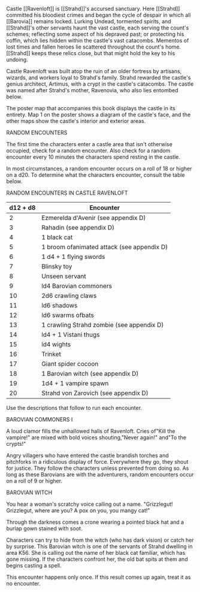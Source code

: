 Castle [[Ravenloft]] is [[Strahd]]'s accursed sanctuary. Here [[Strahd]] committed his bloodiest crimes and began the cycle of despair in which all [[Barovia]] remains locked. Lurking Undead, tormented spirits, and [[Strahd]]'s other servants haunt the vast castle, each serving the count's schemes; reflecting some aspect of his depraved past; or protecting his coffin, which lies hidden within the castle's vast catacombs. Mementos of lost times and fallen heroes lie scattered throughout the count's home. [[Strahd]] keeps these relics close, but that might hold the key to his undoing.

Castle Ravenloft was built atop the ruin of an older fortress by artisans, wizards, and workers loyal to Strahd's family. Strahd rewarded the castle's genius architect, Artimus, with a crypt in the castle's catacombs. The castle was named after Strahd's mother, Ravenovia, who also lies entombed below.

The poster map that accompanies this book displays the castle in its entirety. Map 1 on the poster shows a diagram of the castle's face, and the other maps show the castle's interior and exterior areas.

RANDOM ENCOUNTERS

The first time the characters enter a castle area that isn't otherwise occupied, check for a random encounter. Also check for a random encounter every 10 minutes the characters spend resting in the castle.

In most circumstances, a random encounter occurs on a roll of 18 or higher on a d20. To determine what the characters encounter, consult the table below.

RANDOM ENCOUNTERS IN CASTLE RAVENLOFT

| d12 + d8 | Encounter                                  |
| -------- | ------------------------------------------ |
| 2        | Ezmerelda d'Avenir (see appendix D)        |
| 3        | Rahadin (see appendix D)                   |
| 4        | 1 black cat                                |
| 5        | 1 broom ofanimated attack (see appendix D) |
| 6        | 1 d4 + 1 flying swords                     |
| 7        | Blinsky toy                                |
| 8        | Unseen servant                             |
| 9        | ld4 Barovian commoners                     |
| 10       | 2d6 crawling claws                         |
| 11       | ld6 shadows                                |
| 12       | ld6 swarms ofbats                          |
| 13       | 1 crawling Strahd zombie (see appendix D)  |
| 14       | ld4 + 1 Vistani thugs                      |
| 15       | ld4 wights                                 |
| 16       | Trinket                                    |
| 17       | Giant spider cocoon                        |
| 18       | 1 Barovian witch (see appendix D)          |
| 19       | 1d4 + 1 vampire spawn                      |
| 20       | Strahd von Zarovich (see appendix D)       |

Use the descriptions that follow to run each encounter.

BAROVIAN COMMONERS I

A loud clamor fills the unhallowed halls of Ravenloft. Cries of"Kill the vampire!" are mixed with bold voices shouting,"Never again!" and"To the crypts!"

Angry villagers who have entered the castle brandish torches and pitchforks in a ridiculous display of force. Everywhere they go, they shout for justice. They follow the characters unless prevented from doing so. As long as these Barovians are with the adventurers, random encounters occur on a roll of 9 or higher.

BAROVIAN WITCH

You hear a woman's scratchy voice calling out a name. "Grizzlegut! Grizzlegut, where are you? A pox on you, you mangy cat!"

Through the darkness comes a crone wearing a pointed black hat and a burlap gown stained with soot.

Characters can try to hide from the witch (who has dark­ vision) or catch her by surprise. This Barovian witch is one of the servants of Strahd dwelling in area K56. She is calling out the name of her black cat familiar, which has gone missing. If the characters confront her, the old bat spits at them and begins casting a spell.

This encounter happens only once. If this result comes up again, treat it as no encounter.